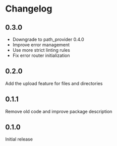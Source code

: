 # Changelog

## 0.3.0

- Downgrade to path_provider 0.4.0
- Improve error management
- Use more strict linting rules
- Fix error router initialization

## 0.2.0

Add the upload feature for files and directories

## 0.1.1

Remove old code and improve package description

## 0.1.0

Initial release